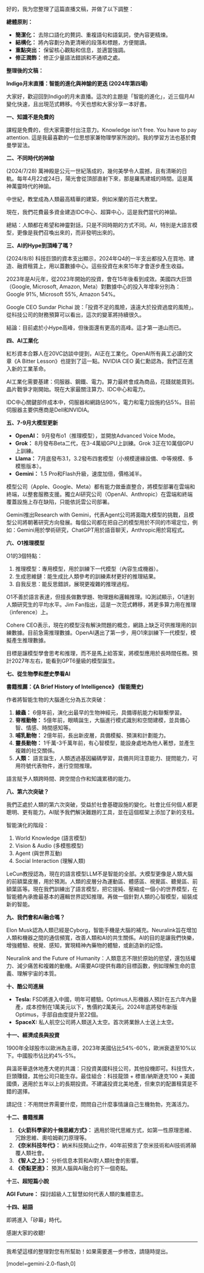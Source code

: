 好的，我为您整理了這篇直播文稿，并做了以下調整：

**總體原則：**

*   **簡潔化：** 去除口語化的贅詞、重複語句和語氣詞，使內容更精煉。
*   **結構化：** 將內容劃分為更清晰的段落和標題，方便閱讀。
*   **重點突出：** 保留核心觀點和信息，並適當強調。
*   **修正潤飾：** 修正少量語法錯誤和不通順之處。

**整理後的文稿：**

**Indigo月末直播：智能的進化與神諭的更迭 (2024年第四場)**

大家好，歡迎回到Indigo的月末直播。這次的主題是「智能的進化」，近三個月AI變化快速，且出現范式轉移。今天也想和大家分享一本好書。

**一、知識不是免費的**

課程是免費的，但大家需要付出注意力。Knowledge isn’t free. You have to pay attention. 這是我最喜歡的一位思想家兼物理學家所說的。我的學習方法也基於費曼學習法。

**二、不同時代的神諭**

(2024/7/28) 萬神殿是公元一世紀落成的，幾何美學令人震撼，且有清晰的日軌。每年4月22或24日，陽光會從頂部直射下來，那是羅馬建城的時間。這是萬神萬靈時代的神諭。

中世紀，教堂成為人類最高精華的建築，例如米蘭的百花大教堂。

現在，我們花費最多資金建造IDC中心、超算中心，這是我們當代的神諭。

總結：人類都在希望和神靈對話，只是不同時期的方式不同。AI，特別是大語言模型，更像是我們召喚出來的，而非發明出來的。

**三、AI的Hype到頂峰了嗎？**

(2024/8/8) 科技巨頭的資本支出顯示，2024年Q4的一半支出都投入在買地、建造、融資租賃上，用以蓋數據中心。這些投資在未來15年才會逐步產生收益。

2023年是AI元年，從2023年開始的投資，會在15年後看到成效。美國四大巨頭（Google, Microsoft, Amazon, Meta）對數據中心的投入年增率分別為：Google 91%, Microsoft 55%, Amazon 54%。

Google CEO Sundar Pichai 說：「投資不足的風險，遠遠大於投資過度的風險」。從科技公司的財務預算可以看出，這次的變革將持續很久。

結論：目前處於小Hype高峰，但後面還有更高的高峰。這才第一道山而已。

**四、AI工業化**

紅杉資本合夥人在20VC訪談中提到，AI正在工業化。OpenAI所有員工必讀的文章《A Bitter Lesson》也提到了這一點。NVIDIA CEO 黃仁勳認為，我們正在進入新的工業革命。

AI工業化需要基建：伺服器、鋼鐵、電力。算力最終會成為商品，花錢就能買到。晶片戰爭才剛開始。現在大家最關注算力、IDC中心和電力。

IDC中心關鍵部件成本中，伺服器和網路佔90%，電力和電力設施約佔5%。目前伺服器主要供應商是Dell和NVIDIA。

**五、7-9月大模型更新**

*   **OpenAI：** 9月發布o1（推理模型），並開放Advanced Voice Mode。
*   **Grok：** 8月發布Beta二代，在3-4萬組GPU上訓練。Grok 3正在10萬個GPU上訓練。
*   **Llama：** 7月底發布3.1，3.2發布四套模型（小規模邊緣設備、中等規模、多模態版本）。
*   **Gemini：** 1.5 Pro和Flash升級，速度加倍，價格減半。

模型公司（Apple、Google、Meta）都有能力做垂直整合，將模型部署在雲端和終端，以整套服務支援。獨立AI研究公司（OpenAI、Anthropic）在雲端和終端覆蓋設施上存在缺陷，只能依託雲公司部署。

Gemini推出Research with Gemini，代表Agent公司將面臨大模型的挑戰，且模型公司將朝著研究方向發展。每個公司都在把自己的模型用於不同的市場定位，例如：Gemini用於學術研究，ChatGPT用於語音聊天，Anthropic用於寫程式。

**六、O1推理模型**

O1的3個特點：

1.  推理模型：專用模型，用於訓練下一代模型（內容生成機器）。
2.  生成思維鏈：能生成比人類參考的訓練素材更好的推理結果。
3.  自我反思：能反思錯誤，展現更複雜的推理過程。

O1不善於語言表達，但擅長做數學題、物理題和邏輯推理。IQ測試顯示，O1達到人類研究生的平均水平。Jim Fan指出，這是一次范式轉移，將更多算力用在推理（inference）上。

Cohere CEO表示，現在的模型沒有解決問題的概念，網路上缺乏可供推理用的訓練數據。目前急需推理數據。OpenAI邁出了第一步，用O1來訓練下一代模型，模擬產生推理數據。

目標是讓模型學會思考和推理，而不是馬上給答案，將模型應用於長時間任務。預計2027年左右，能看到GPT6量級的模型誕生。

**七、從生物學和歷史學看AI**

**書籍推薦：《A Brief History of Intelligence》 (智能簡史)**

作者將智能生物的大腦進化分為五次突破：

1.  **線蟲：** 6億年前，演化出最早的生物神經元，具備導航能力和聯繫學習。
2.  **脊椎動物：** 5億年前，眼睛誕生，大腦進行模式識別和空間建模，並具備心智、情感、時間感知等。
3.  **哺乳動物：** 2億年前，長出新皮層，具備模擬、預演和計劃能力。
4.  **靈長動物：** 1千萬-3千萬年前，有心智模型，能設身處地為他人著想，並產生複雜的社交關係。
5.  **人類：** 語言誕生，人類透過基因編碼學習，具備共同注意能力、提問能力，可用符號代表物件，進行空間推理。

語言賦予人類跨時間、跨空間合作和知識累積的能力。

**八、第六次突破？**

我們正處於人類的第六次突破，受益於社會基礎設施的變化。社會比任何個人都更聰明、更有能力。AI賦予我們解決難題的工具，並在這個框架上添加了新的支柱。

智能演化的階段：

1.  World Knowledge (語言模型)
2.  Vision & Audio (多模態模型)
3.  Agent (與世界互動)
4.  Social Interaction (理解人類)

LeCun教授認為，現在的語言模型LLM不是智能的全部。大模型更像是人類大腦的前額葉皮層，用於預測。人類的皮層分為運動區、體感區、視覺區、聽覺區、前額葉區等。現在我們訓練出了語言模型，把它提純、壓縮成一個小的世界模型，在智能體內承擔最基本的邏輯世界認知推理。再做一個針對人類的心智模型，組裝成新的智能。

**九、我們會和AI融合嗎？**

Elon Musk認為人類已經是Cyborg，智能手機是大腦的補充。Neuralink旨在增加人類和機器之間的通信頻寬，改善人類和AI的共生關係。AI的目的是讓我們快樂，增強體驗、視覺、感知，實現精神內藥物的體驗，或創造新的記憶。

Neuralink and the Future of Humanity：人類意志不限於原始的慾望，還包括權力、減少痛苦和複雜的動機。AI需要AGI提供有趣的目標函數，例如理解生命的意義、理解宇宙的本質。

**十、酷公司進展**

*   **Tesla:** FSD將進入中國，明年可體驗。Optimus人形機器人預計在五六年內量產，成本控制在1萬美元以下，售價約2萬美元。2024年底將發布新版Optimus，手部自由度提升至22個。
*   **SpaceX:** 私人航空公司將人類送入太空。首次將業餘人士送上太空。

**十一、經濟成長與投資**

1900年全球股市以歐洲為主導，2023年美國佔比54%-60%，歐洲衰退至10%以下。中國股市佔比約4%-5%。

與溫哥華退休地產大佬的共識：只投資美國科技公司，其他投機即可。科技恆大，巨頭賺錢，其他公司只能生存。最佳組合：科技龍頭 + 標普/納斯達克100 + 美國國債，適用於五年以上的長期投資。不建議投資北美地產，但東京的配置租賃是不錯的選擇。

請記住：不用問世界需要什麼，問問自己什麼事情讓自己生機勃勃，充滿活力。

**十二、書籍推薦**

1.  **《火箭科學家的十條思維方式》：** 適用於現代思維方式，如第一性原理思維、冗餘思維、奧哈姆剃刀原理等。
2.  **《奈米科技年代》：** 納米科技開山之作，40年前預言了奈米技術和AI技術將顛覆人類社會。
3.  **《智人之上》：** 分析信息本質和AI對人類社會的影響。
4.  **《奇點更進》：** 預測人腦與AI融合的下一個奇點。

**十三、超短篇小說**

**AGI Future：** 探討超級人工智慧如何代表人類的集體意志。

**十四、結語**

即將進入「矽幕」時代。

感謝大家的收聽!

---

我希望這樣的整理對您有所幫助！如果需要進一步修改，請隨時提出。

[model=gemini-2.0-flash,0]
